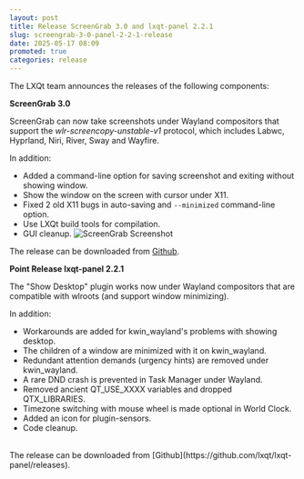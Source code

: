 ```yaml
---
layout: post
title: Release ScreenGrab 3.0 and lxqt-panel 2.2.1
slug: screengrab-3-0-panel-2-2-1-release
date: 2025-05-17 08:09
promoted: true
categories: release
---
```


The LXQt team announces the releases of the following components:

**ScreenGrab 3.0**

ScreenGrab can now take screenshots under Wayland compositors that support the
_wlr-screencopy-unstable-v1_ protocol, which includes Labwc, Hyprland, Niri, River, Sway and Wayfire.

In addition:

 * Added a command-line option for saving screenshot and exiting without showing window.
 * Show the window on the screen with cursor under X11.
 * Fixed 2 old X11 bugs in auto-saving and `--minimized` command-line option.
 * Use LXQt build tools for compilation.
 * GUI cleanup.
![ScreenGrab Screenshot](../../../../../images/posts/screengrab.png)

The release can be downloaded from [Github](https://github.com/lxqt/screengrab/releases).


**Point Release lxqt-panel 2.2.1**

The "Show Desktop" plugin works now under Wayland compositors that are compatible with wlroots
 (and support window minimizing).

In addition:

 * Workarounds are added for kwin_wayland's problems with showing desktop.
 * The children of a window are minimized with it on kwin_wayland.
 * Redundant attention demands (urgency hints) are removed under kwin_wayland.
 * A rare DND crash is prevented in Task Manager under Wayland.
 * Removed ancient QT_USE_XXXX variables and dropped QTX_LIBRARIES.
 * Timezone switching with mouse wheel is made optional in World Clock.
 * Added an icon for plugin-sensors.
 * Code cleanup.

<br/>
The release can be downloaded from [Github](https://github.com/lxqt/lxqt-panel/releases).
